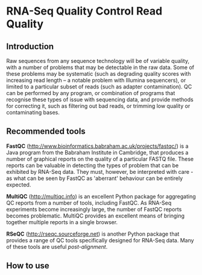 # RNA-Seq Quality Control Read Quality

## Introduction

Raw sequences from any sequence technology will be of variable quality, with a number of problems that may be detectable in the raw data. Some of these problems may be systematic (such as degrading quality scores with increasing read length – a notable problem with Illumina sequencers), or limited to a particular subset of reads (such as adapter contamination). QC can be performed by any program, or combination of programs that recognise these types of issue with sequencing data, and provide methods for correcting it, such as filtering out bad reads, or trimming low quality or contaminating bases.

## Recommended tools

**FastQC** (<http://www.bioinformatics.babraham.ac.uk/projects/fastqc/>) is a Java program from the Babraham Institute in Cambridge, that produces a number of graphical reports on the quality of a particular FASTQ file. These reports can be valuable in detecting the types of problem that can be exhibited by RNA-Seq data. They must, however, be interpreted with care - as what can be seen by FastQC as 'aberrant' behaviour can be entirely expected.

**MultiQC** (<http://multiqc.info>) is an excellent Python package for aggregating QC reports from a number of tools, including FastQC. As RNA-Seq experiments become increasingly large, the number of FastQC reports becomes problematic. MultiQC provides an excellent means of bringing together multiple reports in a single browser.

**RSeQC** (<http://rseqc.sourceforge.net>) is another Python package that provides a range of QC tools specifically designed for RNA-Seq data. Many of these tools are useful _post-alignment_. 

## How to use
